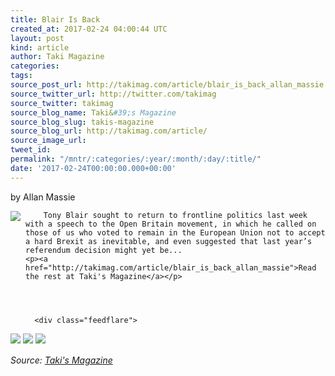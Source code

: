 ```yaml
---
title: Blair Is Back
created_at: 2017-02-24 04:00:44 UTC
layout: post
kind: article
author: Taki Magazine
categories: 
tags: 
source_post_url: http://takimag.com/article/blair_is_back_allan_massie
source_twitter_url: http://twitter.com/takimag
source_twitter: takimag
source_blog_name: Taki&#39;s Magazine
source_blog_slug: takis-magazine
source_blog_url: http://takimag.com/article/
source_image_url: 
tweet_id: 
permalink: "/mntr/:categories/:year/:month/:day/:title/"
date: '2017-02-24T00:00:00.000+00:00'
---
```

by Allan Massie<br />
	  

<img src="http://takimag.com/images/uploads/bigstock--135917894.jpg" style="float:left;margin-right:8px;"/>
	






	
		Tony Blair sought to return to frontline politics last week with a speech to the Open Britain movement, in which he called on those of us who voted to remain in the European Union not to accept a hard Brexit as inevitable, and even suggested that last year’s referendum decision might yet be...
	<p><a href="http://takimag.com/article/blair_is_back_allan_massie">Read the rest at Taki's Magazine</a></p>
						
	  
	  
	  
	  <div class="feedflare">
<a href="http://feeds.feedburner.com/~ff/takimag?a=MsnOMXbleO4:Rbb8XRzPI14:yIl2AUoC8zA"><img src="http://feeds.feedburner.com/~ff/takimag?d=yIl2AUoC8zA" border="0"></img></a> <a href="http://feeds.feedburner.com/~ff/takimag?a=MsnOMXbleO4:Rbb8XRzPI14:qj6IDK7rITs"><img src="http://feeds.feedburner.com/~ff/takimag?d=qj6IDK7rITs" border="0"></img></a> <a href="http://feeds.feedburner.com/~ff/takimag?a=MsnOMXbleO4:Rbb8XRzPI14:gIN9vFwOqvQ"><img src="http://feeds.feedburner.com/~ff/takimag?i=MsnOMXbleO4:Rbb8XRzPI14:gIN9vFwOqvQ" border="0"></img></a>
</div><img src="http://feeds.feedburner.com/~r/takimag/~4/MsnOMXbleO4" height="1" width="1" alt=""/><div class="">
    <i>Source: <a href="http://takimag.com/article/">Taki&#39;s Magazine</a></i>
</div>
